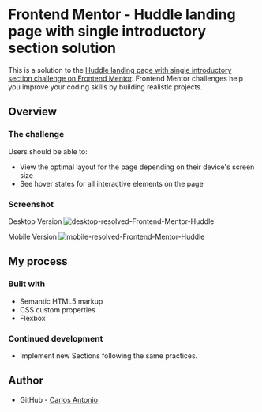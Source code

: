 # Frontend Mentor - Huddle landing page with single introductory section solution

This is a solution to the [Huddle landing page with single introductory section challenge on Frontend Mentor](https://www.frontendmentor.io/challenges/huddle-landing-page-with-a-single-introductory-section-B_2Wvxgi0). Frontend Mentor challenges help you improve your coding skills by building realistic projects. 

## Overview

### The challenge

Users should be able to:

- View the optimal layout for the page depending on their device's screen size
- See hover states for all interactive elements on the page

### Screenshot

Desktop Version
![desktop-resolved-Frontend-Mentor-Huddle](https://user-images.githubusercontent.com/42329793/163195072-759f095f-d577-4042-98d8-f702913607b1.png)

Mobile Version
![mobile-resolved-Frontend-Mentor-Huddle](https://user-images.githubusercontent.com/42329793/163195458-8fceb50e-380c-4005-9a14-a5a8b9683732.png)


## My process

### Built with

- Semantic HTML5 markup
- CSS custom properties
- Flexbox

### Continued development

- Implement new Sections following the same practices.

## Author

- GitHub - [Carlos Antonio](https://github.com/carlosaant)
